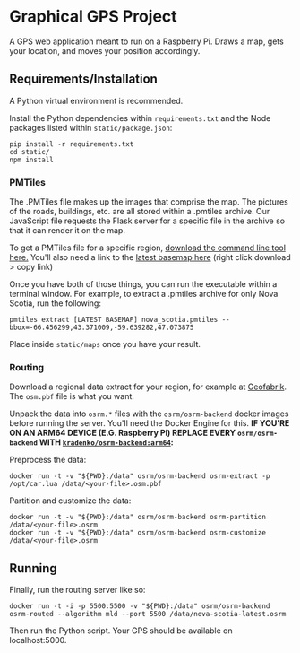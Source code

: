 # Graphical GPS Project

A GPS web application meant to run on a Raspberry Pi. Draws a map, gets your location, and moves your position accordingly.

## Requirements/Installation

A Python virtual environment is recommended.

Install the Python dependencies within `requirements.txt` and the Node packages listed within `static/package.json`:
```
pip install -r requirements.txt
cd static/
npm install
```

### PMTiles

The .PMTiles file makes up the images that comprise the map. The pictures of the roads, buildings, etc. are all stored within a .pmtiles archive. Our JavaScript file requests the Flask server for a specific file in the archive so that it can render it on the map.

To get a PMTiles file for a specific region, [download the command line tool here.](https://github.com/protomaps/go-pmtiles/releases/latest) You'll also need a link to the [latest basemap here](https://maps.protomaps.com/builds/) (right click download > copy link)

Once you have both of those things, you can run the executable within a terminal window. For example, to extract a .pmtiles archive for only Nova Scotia, run the following:
```
pmtiles extract [LATEST BASEMAP] nova_scotia.pmtiles --bbox=-66.456299,43.371009,-59.639282,47.073875
```

Place inside `static/maps` once you have your result.

### Routing
Download a regional data extract for your region, for example at [Geofabrik](http://download.geofabrik.de/). The `osm.pbf` file is what you want.

Unpack the data into `osrm.*` files with the `osrm/osrm-backend` docker images before running the server. You'll need the Docker Engine for this.
**IF YOU'RE ON AN ARM64 DEVICE (E.G. Raspberry Pi) REPLACE EVERY `osrm/osrm-backend` WITH [`kradenko/osrm-backend:arm64`](https://hub.docker.com/r/kradenko/osrm-backend):**

Preprocess the data:
```
docker run -t -v "${PWD}:/data" osrm/osrm-backend osrm-extract -p /opt/car.lua /data/<your-file>.osm.pbf
```
Partition and customize the data:
```
docker run -t -v "${PWD}:/data" osrm/osrm-backend osrm-partition /data/<your-file>.osrm
docker run -t -v "${PWD}:/data" osrm/osrm-backend osrm-customize /data/<your-file>.osrm
```

## Running

Finally, run the routing server like so:
```
docker run -t -i -p 5500:5500 -v "${PWD}:/data" osrm/osrm-backend osrm-routed --algorithm mld --port 5500 /data/nova-scotia-latest.osrm
```

Then run the Python script. Your GPS should be available on localhost:5000.
